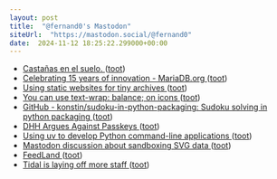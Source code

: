 ```yaml
---
layout: post
title:  "@fernand0's Mastodon"
siteUrl:  "https://mastodon.social/@fernand0"
date:  2024-11-12 18:25:22.299000+00:00
---
```

*  [Castañas en el suelo. ](https://avecesunafoto.wordpress.com/2024/11/12/castanas-en-el-suelo) ([toot](https://mastodon.social/@fernand0/113471384603625024))
*  [Celebrating 15 years of innovation - MariaDB.org ](https://mariadb.org/celebrating-15-years-of-innovation) ([toot](https://mastodon.social/@fernand0/113471353166922524))
*  [Using static websites for tiny archives ](https://alexwlchan.net/2024/static-websites) ([toot](https://mastodon.social/@fernand0/113471224148088027))
*  [You can use text-wrap: balance; on icons ](https://shkspr.mobi/blog/2024/10/you-can-use-text-wrap-balance-on-icons) ([toot](https://mastodon.social/@fernand0/113470882839695102))
*  [GitHub - konstin/sudoku-in-python-packaging: Sudoku solving in python packaging ](https://github.com/konstin/sudoku-in-python-packagin) ([toot](https://mastodon.social/@fernand0/113470725954208137))
*  [DHH Argues Against Passkeys ](https://daringfireball.net/linked/2024/10/17/dhh-argues-against-passkey) ([toot](https://mastodon.social/@fernand0/113469948516543503))
*  [Using uv to develop Python command-line applications ](https://til.simonwillison.net/python/uv-cli-app) ([toot](https://mastodon.social/@fernand0/113469825483418363))
*  [Mastodon discussion about sandboxing SVG data ](https://simonwillison.net/2024/Oct/26/svg-sandbox/#atom-everythin) ([toot](https://mastodon.social/@fernand0/113469536492891847))
*  [FeedLand ](https://feedland.org/?river=tru) ([toot](https://mastodon.social/@fernand0/113469284819013553))
*  [Tidal is laying off more staff ](https://www.theverge.com/2024/10/31/24284801/tidal-jack-dorsey-layoffs-repor) ([toot](https://mastodon.social/@fernand0/113468371435923149))
